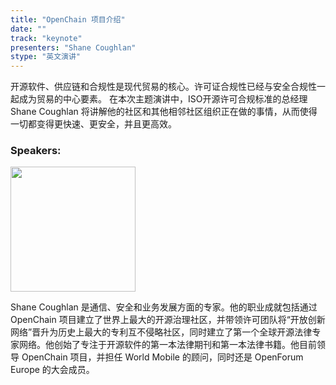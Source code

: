 ```yaml
---
title: "OpenChain 项目介绍"
date: "" 
track: "keynote"
presenters: "Shane Coughlan"
stype: "英文演讲"
---
```

开源软件、供应链和合规性是现代贸易的核心。许可证合规性已经与安全合规性一起成为贸易的中心要素。 在本次主题演讲中，ISO开源许可合规标准的总经理 Shane Coughlan 将讲解他的社区和其他相邻社区组织正在做的事情，从而使得一切都变得更快速、更安全，并且更高效。

### Speakers: 
<img src="images/speaker/2000.png" width="200" />
<br>

Shane Coughlan 是通信、安全和业务发展方面的专家。他的职业成就包括通过 OpenChain 项目建立了世界上最大的开源治理社区，并带领许可团队将“开放创新网络”晋升为历史上最大的专利互不侵略社区，同时建立了第一个全球开源法律专家网络。他创始了专注于开源软件的第一本法律期刊和第一本法律书籍。他目前领导 OpenChain 项目，并担任 World Mobile 的顾问，同时还是 OpenForum Europe 的大会成员。
